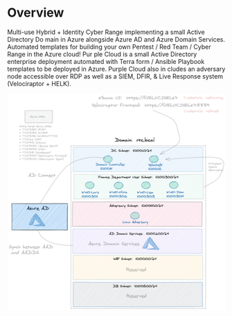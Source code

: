 # Overview
Multi-use Hybrid + Identity Cyber Range implementing a small Active Directory Do
main in Azure alongside Azure AD and Azure Domain Services.  Automated templates
 for building your own Pentest / Red Team / Cyber Range in the Azure cloud!  Pur
ple Cloud is a small Active Directory enterprise deployment automated with Terra
form / Ansible Playbook templates to be deployed in Azure.  Purple Cloud also in
cludes an adversary node accessible over RDP as well as a SIEM, DFIR, & Live Response
 system (Velociraptor + HELK).

![](images/pce.png)

